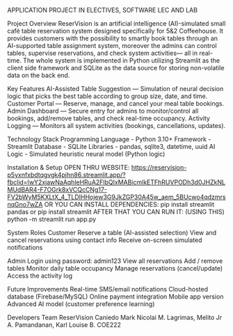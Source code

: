 APPLICATION PROJECT IN ELECTIVES, SOFTWARE LEC AND LAB

Project Overview
ReserVision is an artificial intelligence (AI)-simulated small café table reservation system designed specifically for 5&2 Coffeehouse.
It provides customers with the possibility to smartly book tables through an AI-supported table assignment system, moreover the admins can control tables, supervise reservations, and check system activities— all in real-time.
The whole system is implemented in Python utilizing Streamlit as the client side framework and SQLite as the data source for storing non-volatile data on the back end.

Key Features
AI-Assisted Table Suggestion — Simulation of neural decision logic that picks the best table according to group size, date, and time.
Customer Portal — Reserve, manage, and cancel your meal table bookings.
Admin Dashboard — Secure entry for admins to monitor/control all bookings, add/remove tables, and check real-time occupancy.
Activity Logging — Monitors all system activities (bookings, cancellations, updates).

Technology Stack
Programming Language - Python 3.10+
Framework	- Streamlit
Database - SQLite
Libraries	- pandas, sqlite3, datetime, uuid
AI Logic	- Simulated heuristic neural model (Python logic)

Installation & Setup
OPEN THRU WEBSITE: https://reservision-p5yxnfxbdtqgvgk4pjhn86.streamlit.app/?fbclid=IwY2xjawNaAqhleHRuA2FlbQIxMABicmlkETFhRUVPODh3d0JHZkNLMUdBAR4-F7OGrk8xVCQcCNg17-FV2bWyM5KXLtX_4_TLDIHHojew3G9JkZGP30A45w_aem_5BUcwo4qdzmrsnqGno7wZA 
OR YOU CAN INSTALL DEPENDENCIES:
pip install streamlit pandas or pip install streamlit
AFTER THAT YOU CAN RUN IT: (USING THIS)
python -m streamlit run app.py

System Roles
Customer
Reserve a table (AI-assisted selection)
View and cancel reservations using contact info
Receive on-screen simulated notifications

Admin
Login using password: admin123
View all reservations
Add / remove tables
Monitor daily table occupancy
Manage reservations (cancel/update)
Access the activity log

Future Improvements
Real-time SMS/email notifications
Cloud-hosted database (Firebase/MySQL)
Online payment integration
Mobile app version
Advanced AI model (customer preference learning)

Developers
Team ReserVision
Caniedo Mark Nicolai M. 
Lagrimas, Melito Jr A.
Pamandanan, Karl Louise B.
COE222
